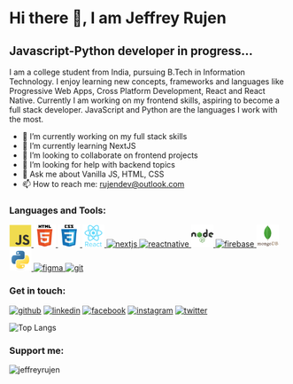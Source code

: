 # Hi there 👋, I am Jeffrey Rujen
## Javascript-Python developer in progress...

I am a college student from India, pursuing B.Tech in Information Technology. I enjoy learning new concepts, frameworks and languages like Progressive Web Apps, Cross Platform Development, React and React Native. Currently I am working on my frontend skills, aspiring to become a full stack developer. JavaScript and Python are the languages I work with the most.

- 🔭 I’m currently working on my full stack skills 
- 🌱 I’m currently learning NextJS 
- 👯 I’m looking to collaborate on frontend projects 
- 🤔 I’m looking for help with backend topics 
- 💬 Ask me about Vanilla JS, HTML, CSS 
- 📫 How to reach me: rujendev@outlook.com 

### Languages and Tools:
<p align="left">
<a href="https://developer.mozilla.org/en-US/docs/Web/JavaScript" target="_blank"> <img src="https://raw.githubusercontent.com/devicons/devicon/master/icons/javascript/javascript-original.svg" alt="javascript" width="40" height="40"/> </a>
<a href="https://www.w3.org/html/" target="_blank"> <img src="https://raw.githubusercontent.com/devicons/devicon/master/icons/html5/html5-original-wordmark.svg" alt="html5" width="40" height="40"/> </a>
<a href="https://www.w3schools.com/css/" target="_blank"> <img src="https://raw.githubusercontent.com/devicons/devicon/master/icons/css3/css3-original-wordmark.svg" alt="css3" width="40" height="40"/> </a>
<a href="https://reactjs.org/" target="_blank"> <img src="https://raw.githubusercontent.com/devicons/devicon/master/icons/react/react-original-wordmark.svg" alt="react" width="40" height="40"/> </a> 
<a href="https://nextjs.org/" target="_blank"> <img src="https://cdn.worldvectorlogo.com/logos/nextjs-3.svg" alt="nextjs" width="40" height="40"/> </a>
<a href="https://reactnative.dev/" target="_blank"> <img src="https://reactnative.dev/img/header_logo.svg" alt="reactnative" width="40" height="40"/> </a>
<a href="https://nodejs.org" target="_blank"> <img src="https://raw.githubusercontent.com/devicons/devicon/master/icons/nodejs/nodejs-original-wordmark.svg" alt="nodejs" width="40" height="40"/> </a>
<a href="https://firebase.google.com/" target="_blank"> <img src="https://www.vectorlogo.zone/logos/firebase/firebase-icon.svg" alt="firebase" width="40" height="40"/> </a>
<a href="https://www.mongodb.com/" target="_blank"> <img src="https://raw.githubusercontent.com/devicons/devicon/master/icons/mongodb/mongodb-original-wordmark.svg" alt="mongodb" width="40" height="40"/> </a>
<a href="https://www.python.org" target="_blank"> <img src="https://raw.githubusercontent.com/devicons/devicon/master/icons/python/python-original.svg" alt="python" width="40" height="40"/> </a>
<a href="https://www.figma.com/" target="_blank"> <img src="https://www.vectorlogo.zone/logos/figma/figma-icon.svg" alt="figma" width="40" height="40"/> </a> 
<a href="https://git-scm.com/" target="_blank"> <img src="https://www.vectorlogo.zone/logos/git-scm/git-scm-icon.svg" alt="git" width="40" height="40"/> </a>
</p>

### Get in touch:
[<img src='https://cdn.jsdelivr.net/npm/simple-icons@3.0.1/icons/github.svg' alt='github' height='40'>](https://github.com/jeffreyrujenr)  [<img src='https://cdn.jsdelivr.net/npm/simple-icons@3.0.1/icons/linkedin.svg' alt='linkedin' height='40'>](https://www.linkedin.com/in/jeffreyrujen/)  [<img src='https://cdn.jsdelivr.net/npm/simple-icons@3.0.1/icons/facebook.svg' alt='facebook' height='40'>](https://www.facebook.com/jeffreyrujen)  [<img src='https://cdn.jsdelivr.net/npm/simple-icons@3.0.1/icons/instagram.svg' alt='instagram' height='40'>](https://www.instagram.com/jeffreyrujen/)  [<img src='https://cdn.jsdelivr.net/npm/simple-icons@3.0.1/icons/twitter.svg' alt='twitter' height='40'>](https://twitter.com/jeffreyrujen)

![Top Langs](https://github-readme-stats.vercel.app/api/top-langs/?username=jeffreyrujenr)

### Support me:
<p><a href="https://www.buymeacoffee.com/jeffreyrujen"> <img align="left" src="https://cdn.buymeacoffee.com/buttons/v2/default-yellow.png" height="50" width="210" alt="jeffreyrujen" /></a></p><br><br>
